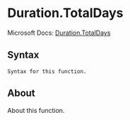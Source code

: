 # Duration.TotalDays

Microsoft Docs: [Duration.TotalDays](https://docs.microsoft.com/en-us/powerquery-m/duration-totaldays)

## Syntax

```
Syntax for this function.
```

## About

About this function.

